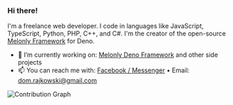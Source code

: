 ### Hi there!

I'm a freelance web developer. I code in languages like JavaScript, TypeScript, Python, PHP, C++, and C#. I'm the creator of the open-source [Melonly Framework](https://github.com/melonly-js/melonly) for Deno.

- 🔭 I’m currently working on: [Melonly Deno Framework](https://github.com/melonly-js/melonly) and other side projects
- 📫 You can reach me with: [Facebook / Messenger](https://www.facebook.com/dominik.rajkowski.9) • Email: dom.rajkowski@gmail.com

![Contribution Graph](https://activity-graph.herokuapp.com/graph?username=Doc077&custom_title=Doc077%20Contribution%20Activity%20Graph&bg_color=0D1117&color=b383ff&line=30363d&point=b383ff&hide_border=true)
